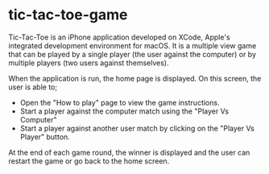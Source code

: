 # tic-tac-toe-game

Tic-Tac-Toe is an iPhone application developed on XCode, Apple's integrated development environment for macOS. It is a multiple view game that can be played by a single player (the user against the computer) or by multiple players (two users against themselves). 
    
 When the application is run, the home page is displayed. On this screen, the user is able to;

- Open the "How to play" page to view the game instructions.
- Start a player against the computer match using the "Player Vs Computer"
- Start a player against another user match by clicking on the "Player Vs Player" button.

At the end of each game round, the winner is displayed and the user can restart the game or go back to the home screen. 
